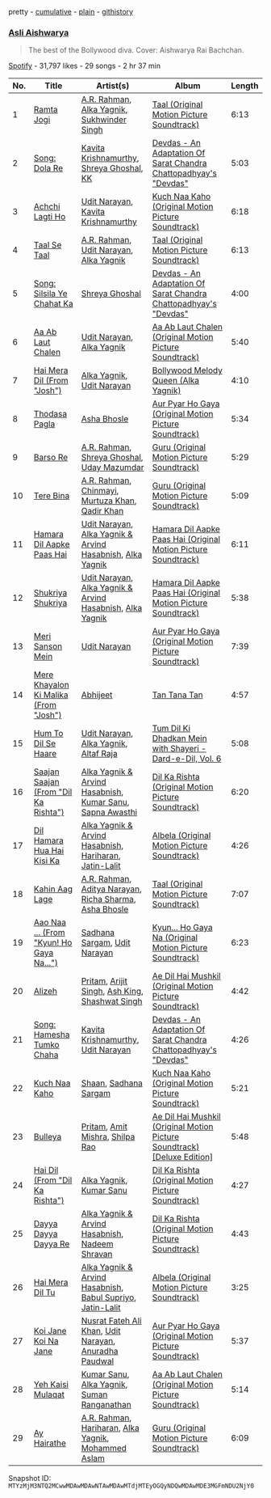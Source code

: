 pretty - [cumulative](/playlists/cumulative/37i9dQZF1DWZIQCYtfr3hh.md) - [plain](/playlists/plain/37i9dQZF1DWZIQCYtfr3hh) - [githistory](https://github.githistory.xyz/mackorone/spotify-playlist-archive/blob/main/playlists/plain/37i9dQZF1DWZIQCYtfr3hh)

### [Asli Aishwarya](https://open.spotify.com/playlist/37i9dQZF1DWZIQCYtfr3hh)

> The best of the Bollywood diva\. Cover: Aishwarya Rai Bachchan.

[Spotify](https://open.spotify.com/user/spotify) - 31,797 likes - 29 songs - 2 hr 37 min

| No. | Title | Artist(s) | Album | Length |
|---|---|---|---|---|
| 1 | [Ramta Jogi](https://open.spotify.com/track/1vP5twuVXFiInkDvv2815T) | [A.R\. Rahman](https://open.spotify.com/artist/1mYsTxnqsietFxj1OgoGbG), [Alka Yagnik](https://open.spotify.com/artist/3gBKY0y3dFFVRqicLnVZYz), [Sukhwinder Singh](https://open.spotify.com/artist/19MVxKZZdPj2X0F8pi0OCT) | [Taal \(Original Motion Picture Soundtrack\)](https://open.spotify.com/album/7JPibXY0VcGuYDvr8r7kfh) | 6:13 |
| 2 | [Song: Dola Re](https://open.spotify.com/track/1UV1ej70vDBIdPUEJ40ZG1) | [Kavita Krishnamurthy](https://open.spotify.com/artist/6WPmTGeeoymoVlXVtsCwz7), [Shreya Ghoshal](https://open.spotify.com/artist/0oOet2f43PA68X5RxKobEy), [KK](https://open.spotify.com/artist/4fEkbug6kZzzJ8eYX6Kbbp) | [Devdas \- An Adaptation Of Sarat Chandra Chattopadhyay's "Devdas"](https://open.spotify.com/album/7DMHBOZasKAboJFNNV7k4m) | 5:03 |
| 3 | [Achchi Lagti Ho](https://open.spotify.com/track/1fH8lEKL8TUjQElU1a1g2W) | [Udit Narayan](https://open.spotify.com/artist/70B80Lwx2sxti0M1Ng9e8K), [Kavita Krishnamurthy](https://open.spotify.com/artist/6WPmTGeeoymoVlXVtsCwz7) | [Kuch Naa Kaho \(Original Motion Picture Soundtrack\)](https://open.spotify.com/album/1hXQRQLBAYoi3EAyrRH9Iv) | 6:18 |
| 4 | [Taal Se Taal](https://open.spotify.com/track/0MG4XuSIiwX5rmok4OvHBZ) | [A.R\. Rahman](https://open.spotify.com/artist/1mYsTxnqsietFxj1OgoGbG), [Udit Narayan](https://open.spotify.com/artist/70B80Lwx2sxti0M1Ng9e8K), [Alka Yagnik](https://open.spotify.com/artist/3gBKY0y3dFFVRqicLnVZYz) | [Taal \(Original Motion Picture Soundtrack\)](https://open.spotify.com/album/7JPibXY0VcGuYDvr8r7kfh) | 6:13 |
| 5 | [Song: Silsila Ye Chahat Ka](https://open.spotify.com/track/5n7KWx7UkcKJUB8GvJCYqj) | [Shreya Ghoshal](https://open.spotify.com/artist/0oOet2f43PA68X5RxKobEy) | [Devdas \- An Adaptation Of Sarat Chandra Chattopadhyay's "Devdas"](https://open.spotify.com/album/7DMHBOZasKAboJFNNV7k4m) | 4:00 |
| 6 | [Aa Ab Laut Chalen](https://open.spotify.com/track/6gE55TrGcfgqu2HMOdTeM5) | [Udit Narayan](https://open.spotify.com/artist/70B80Lwx2sxti0M1Ng9e8K), [Alka Yagnik](https://open.spotify.com/artist/3gBKY0y3dFFVRqicLnVZYz) | [Aa Ab Laut Chalen \(Original Motion Picture Soundtrack\)](https://open.spotify.com/album/7DVE1erqe7QfM6uSqWlJtX) | 5:40 |
| 7 | [Hai Mera Dil \(From "Josh"\)](https://open.spotify.com/track/6A5wFryRTfXaihsdLwA31C) | [Alka Yagnik](https://open.spotify.com/artist/3gBKY0y3dFFVRqicLnVZYz), [Udit Narayan](https://open.spotify.com/artist/70B80Lwx2sxti0M1Ng9e8K) | [Bollywood Melody Queen \(Alka Yagnik\)](https://open.spotify.com/album/0cPqV7ANsEL2kF0CDBf5Kv) | 4:10 |
| 8 | [Thodasa Pagla](https://open.spotify.com/track/4HYh0JLWQISuE1EI39pPaJ) | [Asha Bhosle](https://open.spotify.com/artist/5as8A4G47Ohu9NSWs3Je8U) | [Aur Pyar Ho Gaya \(Original Motion Picture Soundtrack\)](https://open.spotify.com/album/7DBnG0hXCgHz1Qo61KukcW) | 5:34 |
| 9 | [Barso Re](https://open.spotify.com/track/32DWojMZeZebVrfBkhAkKy) | [A.R\. Rahman](https://open.spotify.com/artist/1mYsTxnqsietFxj1OgoGbG), [Shreya Ghoshal](https://open.spotify.com/artist/0oOet2f43PA68X5RxKobEy), [Uday Mazumdar](https://open.spotify.com/artist/6VWjZcB6nolKvE74s0ds7M) | [Guru \(Original Motion Picture Soundtrack\)](https://open.spotify.com/album/6kWI9GDPhMhaGNo80Q1XT5) | 5:29 |
| 10 | [Tere Bina](https://open.spotify.com/track/4FeczSomVWVyU4FW7xDeAI) | [A.R\. Rahman](https://open.spotify.com/artist/1mYsTxnqsietFxj1OgoGbG), [Chinmayi](https://open.spotify.com/artist/5UJ2sHO2ELrgW6aXeRLTQQ), [Murtuza Khan](https://open.spotify.com/artist/3v8isPrc8btWVMF3bnOIcj), [Qadir Khan](https://open.spotify.com/artist/2gTPBFjo3M9rvMSZWTk9nT) | [Guru \(Original Motion Picture Soundtrack\)](https://open.spotify.com/album/6kWI9GDPhMhaGNo80Q1XT5) | 5:09 |
| 11 | [Hamara Dil Aapke Paas Hai](https://open.spotify.com/track/3QASUFraIxvzyeC2dpbKbS) | [Udit Narayan](https://open.spotify.com/artist/70B80Lwx2sxti0M1Ng9e8K), [Alka Yagnik & Arvind Hasabnish](https://open.spotify.com/artist/5TTV6plK4r2BDMUyyl7cC9), [Alka Yagnik](https://open.spotify.com/artist/3gBKY0y3dFFVRqicLnVZYz) | [Hamara Dil Aapke Paas Hai \(Original Motion Picture Soundtrack\)](https://open.spotify.com/album/3x6tkzejRmDO6Yc7SxdMdr) | 6:11 |
| 12 | [Shukriya Shukriya](https://open.spotify.com/track/4OzPhySUxM08Y48nfMF0wY) | [Udit Narayan](https://open.spotify.com/artist/70B80Lwx2sxti0M1Ng9e8K), [Alka Yagnik & Arvind Hasabnish](https://open.spotify.com/artist/5TTV6plK4r2BDMUyyl7cC9), [Alka Yagnik](https://open.spotify.com/artist/3gBKY0y3dFFVRqicLnVZYz) | [Hamara Dil Aapke Paas Hai \(Original Motion Picture Soundtrack\)](https://open.spotify.com/album/3x6tkzejRmDO6Yc7SxdMdr) | 5:38 |
| 13 | [Meri Sanson Mein](https://open.spotify.com/track/3v2hL8GGZL65q1hlfLGYYz) | [Udit Narayan](https://open.spotify.com/artist/70B80Lwx2sxti0M1Ng9e8K) | [Aur Pyar Ho Gaya \(Original Motion Picture Soundtrack\)](https://open.spotify.com/album/7DBnG0hXCgHz1Qo61KukcW) | 7:39 |
| 14 | [Mere Khayalon Ki Malika \(From "Josh"\)](https://open.spotify.com/track/2Kkr2QXo3cytnUJvzF6O0N) | [Abhijeet](https://open.spotify.com/artist/2ZRrPOjBIWoKK5rHedLijj) | [Tan Tana Tan](https://open.spotify.com/album/5d3Nng3RiaKkhgFtdVCYJc) | 4:57 |
| 15 | [Hum To Dil Se Haare](https://open.spotify.com/track/4JZjasEBqN1lqCbm4XPG2A) | [Udit Narayan](https://open.spotify.com/artist/70B80Lwx2sxti0M1Ng9e8K), [Alka Yagnik](https://open.spotify.com/artist/3gBKY0y3dFFVRqicLnVZYz), [Altaf Raja](https://open.spotify.com/artist/57FWjr32rSTzLcG5DIowkb) | [Tum Dil Ki Dhadkan Mein with Shayeri \- Dard\-e\-Dil, Vol\. 6](https://open.spotify.com/album/1QM61ImIhfDK37VSxgNISL) | 5:08 |
| 16 | [Saajan Saajan \(From "Dil Ka Rishta"\)](https://open.spotify.com/track/3jMGA2y2KR31pBI6SRW2Kb) | [Alka Yagnik & Arvind Hasabnish](https://open.spotify.com/artist/5TTV6plK4r2BDMUyyl7cC9), [Kumar Sanu](https://open.spotify.com/artist/4K6blSRoklNdpw4mzLxwfn), [Sapna Awasthi](https://open.spotify.com/artist/2tFjeCx8NJhn7JBTTiWT30) | [Dil Ka Rishta \(Original Motion Picture Soundtrack\)](https://open.spotify.com/album/1cSxoiODndSIubpm7CAwkQ) | 6:20 |
| 17 | [Dil Hamara Hua Hai Kisi Ka](https://open.spotify.com/track/3Jlg87N2KzP2KdlI552PQq) | [Alka Yagnik & Arvind Hasabnish](https://open.spotify.com/artist/5TTV6plK4r2BDMUyyl7cC9), [Hariharan](https://open.spotify.com/artist/2NoJ7NuNs9nyj8Thoh1kbu), [Jatin\-Lalit](https://open.spotify.com/artist/4YgUVg4p7xtMOrOS4GjiJZ) | [Albela \(Original Motion Picture Soundtrack\)](https://open.spotify.com/album/0KEuHl0NAvFlALY9J04p7g) | 4:26 |
| 18 | [Kahin Aag Lage](https://open.spotify.com/track/3AemMBXKJWFd87svnFyrHy) | [A.R\. Rahman](https://open.spotify.com/artist/1mYsTxnqsietFxj1OgoGbG), [Aditya Narayan](https://open.spotify.com/artist/4Z0t0LHjOjFRiv0mjBw206), [Richa Sharma](https://open.spotify.com/artist/2hgViyN0RqyQQpfjIb0g3W), [Asha Bhosle](https://open.spotify.com/artist/5as8A4G47Ohu9NSWs3Je8U) | [Taal \(Original Motion Picture Soundtrack\)](https://open.spotify.com/album/7JPibXY0VcGuYDvr8r7kfh) | 7:07 |
| 19 | [Aao Naa ..\. \(From "Kyun! Ho Gaya Na..."\)](https://open.spotify.com/track/1OdIiuGt2DMOa1oOReao7V) | [Sadhana Sargam](https://open.spotify.com/artist/1HGMG8RHvcu1mfdM9MeTek), [Udit Narayan](https://open.spotify.com/artist/70B80Lwx2sxti0M1Ng9e8K) | [Kyun..\. Ho Gaya Na \(Original Motion Picture Soundtrack\)](https://open.spotify.com/album/7L8AphTLEqEe3zz0t19xJh) | 6:23 |
| 20 | [Alizeh](https://open.spotify.com/track/4rIv0uUnxs5hVZfe5t9SNs) | [Pritam](https://open.spotify.com/artist/1wRPtKGflJrBx9BmLsSwlU), [Arijit Singh](https://open.spotify.com/artist/4YRxDV8wJFPHPTeXepOstw), [Ash King](https://open.spotify.com/artist/1cfG7UM0OD4O1II1nd15Qo), [Shashwat Singh](https://open.spotify.com/artist/6iv4lysB1yHXoZJ2gfqTdh) | [Ae Dil Hai Mushkil \(Original Motion Picture Soundtrack\)](https://open.spotify.com/album/5XfOSDomcrv4lDvlrxknlt) | 4:42 |
| 21 | [Song: Hamesha Tumko Chaha](https://open.spotify.com/track/7508E9guaBFcipYVJTECBV) | [Kavita Krishnamurthy](https://open.spotify.com/artist/6WPmTGeeoymoVlXVtsCwz7), [Udit Narayan](https://open.spotify.com/artist/70B80Lwx2sxti0M1Ng9e8K) | [Devdas \- An Adaptation Of Sarat Chandra Chattopadhyay's "Devdas"](https://open.spotify.com/album/7DMHBOZasKAboJFNNV7k4m) | 4:26 |
| 22 | [Kuch Naa Kaho](https://open.spotify.com/track/2x1cepyIlfViCPkXY30sek) | [Shaan](https://open.spotify.com/artist/5cB4d4jPYjMT326sjihQ4m), [Sadhana Sargam](https://open.spotify.com/artist/1HGMG8RHvcu1mfdM9MeTek) | [Kuch Naa Kaho \(Original Motion Picture Soundtrack\)](https://open.spotify.com/album/1hXQRQLBAYoi3EAyrRH9Iv) | 5:21 |
| 23 | [Bulleya](https://open.spotify.com/track/0Bz7dfqPY4JOGZO3O1j8Wh) | [Pritam](https://open.spotify.com/artist/1wRPtKGflJrBx9BmLsSwlU), [Amit Mishra](https://open.spotify.com/artist/2LgKrgRJcbJlt14i1LTzDU), [Shilpa Rao](https://open.spotify.com/artist/19LIHDDSHBD5NyYHI3gpzB) | [Ae Dil Hai Mushkil \(Original Motion Picture Soundtrack\) \[Deluxe Edition\]](https://open.spotify.com/album/5xjaz957o6YGSXmlfd2tex) | 5:48 |
| 24 | [Hai Dil \(From "Dil Ka Rishta"\)](https://open.spotify.com/track/5HN8TrH0zfNvVacHwTa7YG) | [Alka Yagnik](https://open.spotify.com/artist/3gBKY0y3dFFVRqicLnVZYz), [Kumar Sanu](https://open.spotify.com/artist/4K6blSRoklNdpw4mzLxwfn) | [Dil Ka Rishta \(Original Motion Picture Soundtrack\)](https://open.spotify.com/album/1cSxoiODndSIubpm7CAwkQ) | 4:27 |
| 25 | [Dayya Dayya Dayya Re](https://open.spotify.com/track/5CwWrAjLUm9k7JB5QD8JXl) | [Alka Yagnik & Arvind Hasabnish](https://open.spotify.com/artist/5TTV6plK4r2BDMUyyl7cC9), [Nadeem Shravan](https://open.spotify.com/artist/0xHXoShMJw3xDArjL8IHtt) | [Dil Ka Rishta \(Original Motion Picture Soundtrack\)](https://open.spotify.com/album/1cSxoiODndSIubpm7CAwkQ) | 4:43 |
| 26 | [Hai Mera Dil Tu](https://open.spotify.com/track/5LiTo6dKqIeQJHXHS9aQBW) | [Alka Yagnik & Arvind Hasabnish](https://open.spotify.com/artist/5TTV6plK4r2BDMUyyl7cC9), [Babul Supriyo](https://open.spotify.com/artist/7guD32ltIhsA1tHdf7IVe0), [Jatin\-Lalit](https://open.spotify.com/artist/4YgUVg4p7xtMOrOS4GjiJZ) | [Albela \(Original Motion Picture Soundtrack\)](https://open.spotify.com/album/0KEuHl0NAvFlALY9J04p7g) | 3:25 |
| 27 | [Koi Jane Koi Na Jane](https://open.spotify.com/track/4P1JOLoPFvL5aDe8siRsaj) | [Nusrat Fateh Ali Khan](https://open.spotify.com/artist/5HcunTidTUrOaf8V0iJcvl), [Udit Narayan](https://open.spotify.com/artist/70B80Lwx2sxti0M1Ng9e8K), [Anuradha Paudwal](https://open.spotify.com/artist/4hkB2bR5ek6lJChj6aunCn) | [Aur Pyar Ho Gaya \(Original Motion Picture Soundtrack\)](https://open.spotify.com/album/7DBnG0hXCgHz1Qo61KukcW) | 5:37 |
| 28 | [Yeh Kaisi Mulaqat](https://open.spotify.com/track/5LiEusObV5gbPVwlvE0pgP) | [Kumar Sanu](https://open.spotify.com/artist/4K6blSRoklNdpw4mzLxwfn), [Alka Yagnik](https://open.spotify.com/artist/3gBKY0y3dFFVRqicLnVZYz), [Suman Ranganathan](https://open.spotify.com/artist/0s57w2kmukNVjq9fWIomcn) | [Aa Ab Laut Chalen \(Original Motion Picture Soundtrack\)](https://open.spotify.com/album/7DVE1erqe7QfM6uSqWlJtX) | 5:14 |
| 29 | [Ay Hairathe](https://open.spotify.com/track/3Bq7CnWgfvplEzGSVXUvOe) | [A.R\. Rahman](https://open.spotify.com/artist/1mYsTxnqsietFxj1OgoGbG), [Hariharan](https://open.spotify.com/artist/2NoJ7NuNs9nyj8Thoh1kbu), [Alka Yagnik](https://open.spotify.com/artist/3gBKY0y3dFFVRqicLnVZYz), [Mohammed Aslam](https://open.spotify.com/artist/6lGchZePVLrGOqMCtXKNFi) | [Guru \(Original Motion Picture Soundtrack\)](https://open.spotify.com/album/6kWI9GDPhMhaGNo80Q1XT5) | 6:09 |

Snapshot ID: `MTYzMjM3NTQ2MCwwMDAwMDAwNTAwMDAwMTdjMTEyOGQyNDQwMDAwMDE3MGFmNDU2NjY0`